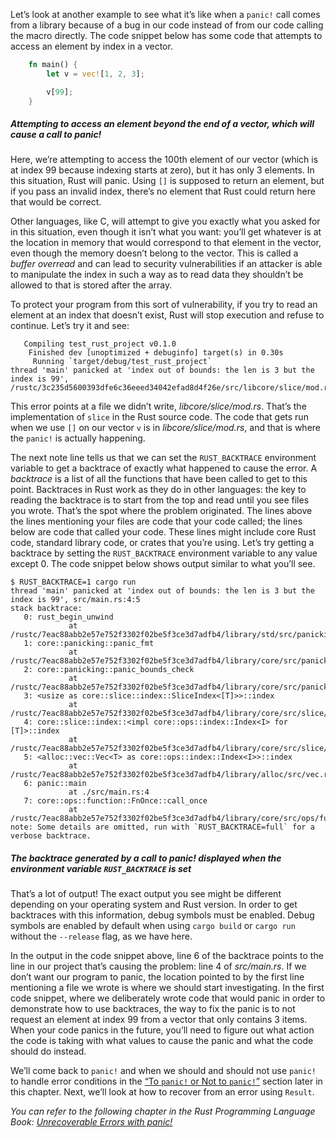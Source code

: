 

Let’s look at another example to see what it’s like when a `panic!` call comes from a library because of a bug in our code instead of from our code calling the macro directly. The code snippet below has some code that attempts to access an element by index in a vector.

```rust
    fn main() {
        let v = vec![1, 2, 3];

        v[99];
    }
```

##### Attempting to access an element beyond the end of a vector, which will cause a call to panic!

Here, we’re attempting to access the 100th element of our vector (which is at index 99 because indexing starts at zero), but it has only 3 elements. In this situation, Rust will panic. Using `[]` is supposed to return an element, but if you pass an invalid index, there’s no element that Rust could return here that would be correct.

Other languages, like C, will attempt to give you exactly what you asked for in this situation, even though it isn’t what you want: you’ll get whatever is at the location in memory that would correspond to that element in the vector, even though the memory doesn’t belong to the vector. This is called a _buffer overread_ and can lead to security vulnerabilities if an attacker is able to manipulate the index in such a way as to read data they shouldn’t be allowed to that is stored after the array.

To protect your program from this sort of vulnerability, if you try to read an element at an index that doesn’t exist, Rust will stop execution and refuse to continue. Let’s try it and see:

```text
   Compiling test_rust_project v0.1.0
    Finished dev [unoptimized + debuginfo] target(s) in 0.30s
     Running `target/debug/test_rust_project`
thread 'main' panicked at 'index out of bounds: the len is 3 but the index is 99', /rustc/3c235d5600393dfe6c36eeed34042efad8d4f26e/src/libcore/slice/mod.rs:2686:10
```
This error points at a file we didn’t write, _libcore/slice/mod.rs_. That’s the implementation of `slice` in the Rust source code. The code that gets run when we use `[]` on our vector `v` is in _libcore/slice/mod.rs_, and that is where the `panic!` is actually happening.

The next note line tells us that we can set the `RUST_BACKTRACE` environment variable to get a backtrace of exactly what happened to cause the error. A _backtrace_ is a list of all the functions that have been called to get to this point. Backtraces in Rust work as they do in other languages: the key to reading the backtrace is to start from the top and read until you see files you wrote. That’s the spot where the problem originated. The lines above the lines mentioning your files are code that your code called; the lines below are code that called your code. These lines might include core Rust code, standard library code, or crates that you’re using. Let’s try getting a backtrace by setting the `RUST_BACKTRACE` environment variable to any value except 0. The code snippet below shows output similar to what you’ll see.

```console
$ RUST_BACKTRACE=1 cargo run
thread 'main' panicked at 'index out of bounds: the len is 3 but the index is 99', src/main.rs:4:5
stack backtrace:
   0: rust_begin_unwind
             at /rustc/7eac88abb2e57e752f3302f02be5f3ce3d7adfb4/library/std/src/panicking.rs:483
   1: core::panicking::panic_fmt
             at /rustc/7eac88abb2e57e752f3302f02be5f3ce3d7adfb4/library/core/src/panicking.rs:85
   2: core::panicking::panic_bounds_check
             at /rustc/7eac88abb2e57e752f3302f02be5f3ce3d7adfb4/library/core/src/panicking.rs:62
   3: <usize as core::slice::index::SliceIndex<[T]>>::index
             at /rustc/7eac88abb2e57e752f3302f02be5f3ce3d7adfb4/library/core/src/slice/index.rs:255
   4: core::slice::index::<impl core::ops::index::Index<I> for [T]>::index
             at /rustc/7eac88abb2e57e752f3302f02be5f3ce3d7adfb4/library/core/src/slice/index.rs:15
   5: <alloc::vec::Vec<T> as core::ops::index::Index<I>>::index
             at /rustc/7eac88abb2e57e752f3302f02be5f3ce3d7adfb4/library/alloc/src/vec.rs:1982
   6: panic::main
             at ./src/main.rs:4
   7: core::ops::function::FnOnce::call_once
             at /rustc/7eac88abb2e57e752f3302f02be5f3ce3d7adfb4/library/core/src/ops/function.rs:227
note: Some details are omitted, run with `RUST_BACKTRACE=full` for a verbose backtrace.
```

##### The backtrace generated by a call to panic! displayed when the environment variable `RUST_BACKTRACE` is set

That’s a lot of output! The exact output you see might be different depending on your operating system and Rust version. In order to get backtraces with this information, debug symbols must be enabled. Debug symbols are enabled by default when using `cargo build` or `cargo run` without the `--release` flag, as we have here.

In the output in the code snippet above, line 6 of the backtrace points to the line in our project that’s causing the problem: line 4 of _src/main.rs_. If we don’t want our program to panic, the location pointed to by the first line mentioning a file we wrote is where we should start investigating. In the first code snippet, where we deliberately wrote code that would panic in order to demonstrate how to use backtraces, the way to fix the panic is to not request an element at index 99 from a vector that only contains 3 items. When your code panics in the future, you’ll need to figure out what action the code is taking with what values to cause the panic and what the code should do instead.

We’ll come back to `panic!` and when we should and should not use `panic!` to handle error conditions in the [“To `panic!` or Not to `panic!`”](https://doc.rust-lang.org/book/ch09-03-to-panic-or-not-to-panic.html#to-panic-or-not-to-panic) section later in this chapter. Next, we’ll look at how to recover from an error using `Result`.

_You can refer to the following chapter in the Rust Programming Language Book:
[Unrecoverable Errors with panic!](https://doc.rust-lang.org/book/ch09-01-unrecoverable-errors-with-panic.html#unrecoverable-errors-with-panic)_